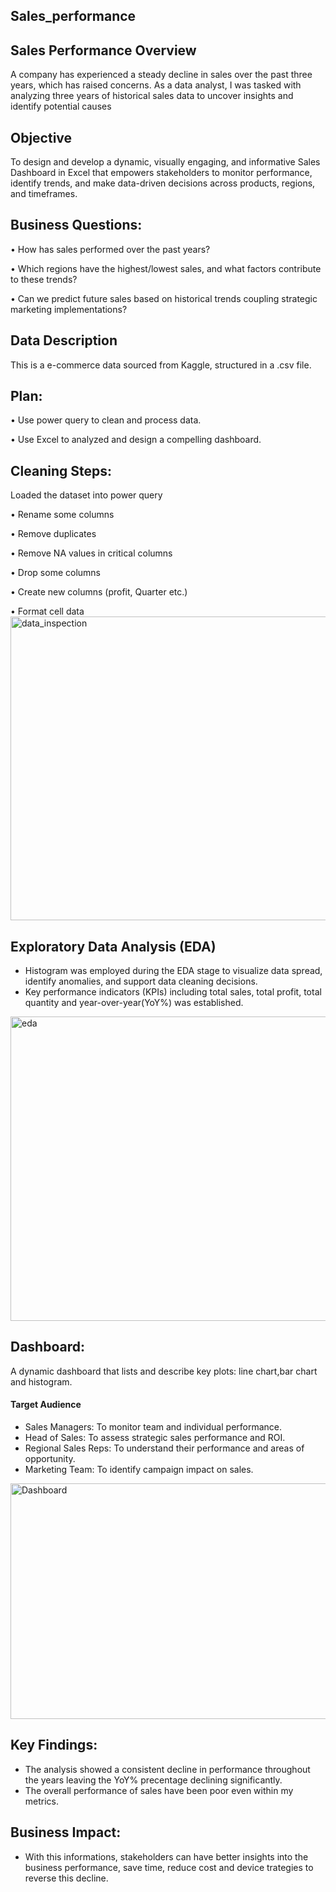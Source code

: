 ## Sales_performance

## Sales Performance Overview
A company has experienced a steady decline in sales over the past three years, which has raised concerns. As a data analyst, I was tasked with analyzing three years of historical sales data to uncover insights and identify potential causes

## Objective
To design and develop a dynamic, visually engaging, and informative Sales Dashboard in Excel that empowers stakeholders to monitor performance, identify trends, and make data-driven decisions across products, regions, and timeframes.

## Business Questions:
•	How has sales performed over the past years?

•	Which regions have the highest/lowest sales, and what factors contribute to these trends?

•	Can we predict future sales based on historical trends coupling strategic marketing implementations?
   
## Data Description
This is a e-commerce data  sourced from Kaggle, structured in a .csv file. 

## Plan: 
•	Use power query to clean and process data.

•	Use Excel to analyzed and design a compelling dashboard.

## Cleaning Steps: 
Loaded the dataset into power query

•	Rename some columns

•	Remove duplicates

•	Remove NA values in critical columns

•	Drop some columns

•	Create new columns (profit, Quarter etc.)

•	Format cell data
<img width="959" height="486" alt="data_inspection" src="https://github.com/user-attachments/assets/83918869-a153-4767-ae6f-c48a9b74882a" />

## Exploratory Data Analysis (EDA)
- Histogram was employed during the EDA stage to visualize data spread, identify anomalies, and support data cleaning decisions. 
- Key performance indicators (KPIs) including total sales, total profit, total quantity and year-over-year(YoY%) was established.
<img width="958" height="487" alt="eda" src="https://github.com/user-attachments/assets/2339d769-d0fe-485c-8c59-2ed925d08b53" />

## Dashboard:  
A dynamic dashboard that lists and describe key plots: line chart,bar chart and histogram.
#### Target Audience
- Sales Managers: To monitor team and individual performance.
- Head of Sales: To assess strategic sales performance and ROI.
- Regional Sales Reps: To understand their performance and areas of opportunity.
- Marketing Team: To identify campaign impact on sales.

<img width="796" height="377" alt="Dashboard" src="https://github.com/user-attachments/assets/3975d5b4-9719-4123-b969-b10a6e685441" />

## Key Findings:
- The analysis showed a consistent decline in performance throughout the years leaving the YoY% precentage declining significantly.
- The overall performance of sales have been poor even within my metrics.

## Business Impact:  
- With this informations, stakeholders can have better insights into the business performance, save time, reduce cost and device trategies to reverse this decline.








